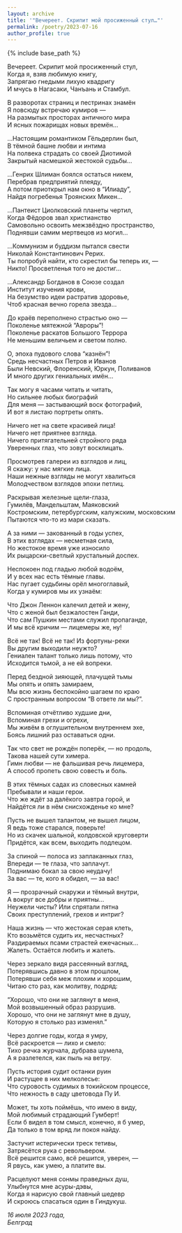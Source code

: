 ```yaml
---
layout: archive
title: '"Вечереет. Скрипит мой просиженный стул…"'
permalink: /poetry/2023-07-16
author_profile: true
---
```


{% include base_path %}

Вечереет. Скрипит мой просиженный стул, <br>
Когда я, взяв любимую книгу, <br>
Запрягаю гнедыми лихую квадригу <br>
И мчусь в Нагасаки, Чанъань и Стамбул. <br>

В разворотах страниц и пестринах знамён <br>
Я повсюду встречаю кумиров — <br>
На размытых просторах античного мира <br>
И ясных пожарищах новых времён… <br>

…Настоящим романтиком Гёльдерлин был, <br>
В тёмной башне любви и интима <br>
На полвека страдать со своей Диотимой <br>
Закрытый насмешкой жестокой судьбы… <br>

…Генрих Шлиман боялся остаться никем, <br>
Перебрав предприятий плеяду, <br>
А потом приоткрыл нам окно в “Илиаду”, <br>
Найдя погребенья Троянских Микен… <br>

…Пантеист Циолковский планеты чертил, <br>
Когда Фёдоров звал христианство <br>
Самовольно освоить межзвёздно пространство, <br>
Поднявши самим мертвецов из могил… <br>

…Коммунизм и буддизм пытался свести <br>
Николай Константинович Рерих. <br>
Ты попробуй найти, кто скрестил бы теперь их, — <br>
Никто! Просветленья того не достиг… <br>

…Александр Богданов в Союзе создал <br>
Институт изучения крови, <br>
На безумство идеи растратив здоровье, <br>
Чтоб красная вечно горела звезда… <br>

До краёв переполнено страстью оно — <br>
Поколенье мятежной “Авроры”! <br>
Поколенье раскатов Большого Террора <br>
Не меньшим величьем и светом полно. <br>

О, эпоха пудового слова “казнён”! <br>
Средь несчастных Петров и Иванов <br>
Были Невский, Флоренский, Юркун, Поливанов <br>
И много других гениальных имён… <br>

Так могу я часами читать и читать, <br>
Но сильнее любых биографий <br>
Для меня — застывающий воск фотографий, <br>
И вот я листаю портреты опять. <br>

Ничего нет на свете красивей лица! <br>
Ничего нет приятнее взгляда. <br>
Ничего притягательней стройного ряда <br>
Уверенных глаз, что зовут восклицать. <br>

Просмотрев галереи из взглядов и лиц, <br>
Я скажу: у нас мягкие лица. <br>
Наши нежные взгляды не могут хвалиться <br>
Молодчеством взглядов эпохи петлиц. <br>

Раскрывая железные щели-глаза, <br>
Гумилёв, Мандельштам, Маяковский <br>
Костромским, петербургским, калужским, московским <br>
Пытаются что-то из мари сказать. <br>

А за ними — закованный в годы успех, <br>
В этих взглядах — несметная сила, <br>
Но жестокое время уже износило <br>
Их рыцарски-светлый хрустальный доспех. <br>

Неспокоен под гладью любой водоём, <br>
И у всех нас есть тёмные главы. <br>
Нас пугает судьбины орёл многоглавый, <br>
Когда у кумиров мы их узнаём: <br>

Что Джон Леннон калечил детей и жену, <br>
Что с женой был безжалостен Ганди, <br>
Что сам Пушкин местами служил пропаганде, <br>
И мы всё кричим — лицемеры же, ну! <br>

Всё не так! Всё не так! Из фортуны-реки <br>
Вы другим выходили неужто? <br>
Гениален талант только лишь потому, что <br>
Исходится тьмой, а не ей вопреки. <br>

Перед бездной зияющей, плачущей тьмы <br>
Мы опять и опять замираем, <br>
Мы всю жизнь беспокойно шагаем по краю <br>
С пространным вопросом “В ответе ли мы?”. <br>

Вспоминая отчётливо худшие дни, <br>
Вспоминая грехи и огрехи, <br>
Мы живём в оглушительном внутреннем эхе, <br>
Боясь лишний раз оставаться одни. <br>

Так что свет не рождён поперёк, — но продоль, <br>
Такова нашей сути химера. <br>
Гимн любви — не фальшивая речь лицемера, <br>
А способ пропеть свою совесть и боль. <br>

В этих тёмных садах из словесных камней <br>
Пребывали и наши герои. <br>
Что же ждёт за далёкого завтра горой, и <br>
Найдётся ли в нём снисхожденье ко мне? <br>

Пусть не вышел талантом, не вышел лицом, <br>
Я ведь тоже старался, поверьте! <br>
Но из скачек шальной, колдовской круговерти <br>
Придётся, как всем, выходить подлецом. <br>

За спиной — полоса из заплаканных глаз, <br>
Впереди — те глаза, что заплачут. <br>
Поднимаю бокал за свою неудачу! <br>
За вас — те, кого я обидел, — за вас! <br>

Я — прозрачный снаружи и тёмный внутри, <br>
А вокруг все добры и приятны… <br>
Неужели чисты? Или спрятали пятна <br>
Своих преступлений, грехов и интриг? <br>

Наша жизнь — что жестокая серая клеть, <br>
Кто возьмётся судить их, несчастных? <br>
Раздираемых псами страстей ежечасных… <br>
Жалеть. Остаётся любить и жалеть. <br>

Через зеркало видя рассеянный взгляд, <br>
Потерявшись давно в этом прошлом, <br>
Потерявши себя меж плохим и хорошим, <br>
Читаю сто раз, как молитву, подряд: <br>

“Хорошо, что они не заглянут в меня, <br>
Мой возвышенный образ разрушив. <br>
Хорошо, что они не заглянут мне в душу, <br>
Которую я столько раз изменял.” <br>

Через долгие годы, когда я умру, <br>
Всё раскроется — лихо и смело: <br>
Тихо речка журчала, дубрава шумела, <br>
А я разлетелся, как пыль на ветру. <br>

Пусть история судит останки руин <br>
И растущее в них мелколесье: <br>
Что суровость судимых в токийском процессе, <br>
Что нежность в саду цветовода Пу И. <br>

Может, ты хоть поймёшь, что имею в виду, <br>
Мой любимый страдающий Гумберт! <br>
Если б видел в том смысл, конечно, я б умер, <br>
Да только в том вряд ли покоя найду. <br>

Застучит истерически треск тетивы, <br>
Затрясётся рука с револьвером. <br>
Всё решится само, всё решится, уверен, — <br>
Я рвусь, как умею, а платите вы. <br>

Расцелуют меня сонмы праведных душ, <br>
Улыбнутся мне асуры-дэвы, <br>
Когда я нарисую свой главный шедевр <br>
И скроюсь спасаться один в Гиндукуш. <br>

<i>16 июля 2023 года,</i> <br>
<i>Белград</i>
